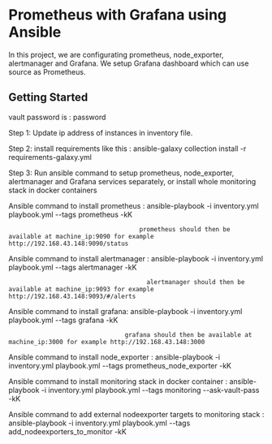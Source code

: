 # Prometheus with Grafana using Ansible

In this project, we are configurating prometheus, node_exporter, alertmanager and Grafana. We setup Grafana dashboard which can use source as Prometheus.

## Getting Started

vault password is : password

Step 1: Update ip address of instances in inventory file.

Step 2: install requirements like this : ansible-galaxy collection install -r requirements-galaxy.yml

Step 3: Run ansible command to setup prometheus, node_exporter, alertmanager and Grafana services separately, or install whole monitoring stack in docker containers

Ansible command to install prometheus : ansible-playbook -i inventory.yml playbook.yml --tags prometheus -kK

                                        prometheus should then be available at machine_ip:9090 for example http://192.168.43.148:9090/status

Ansible command to install alertmanager : ansible-playbook -i inventory.yml playbook.yml --tags alertmanager -kK

                                          alertmanager should then be available at machine_ip:9093 for example http://192.168.43.148:9093/#/alerts

Ansible command to install grafana: ansible-playbook -i inventory.yml playbook.yml --tags grafana -kK

                                    grafana should then be available at machine_ip:3000 for example http://192.168.43.148:3000


Ansible command to install node_exporter : ansible-playbook -i inventory.yml playbook.yml --tags prometheus_node_exporter -kK


Ansible command to install monitoring stack in docker container : ansible-playbook -i inventory.yml playbook.yml --tags monitoring --ask-vault-pass -kK


Ansible command to add external nodeexporter targets to monitoring stack : ansible-playbook -i inventory.yml playbook.yml --tags add_nodeexporters_to_monitor -kK